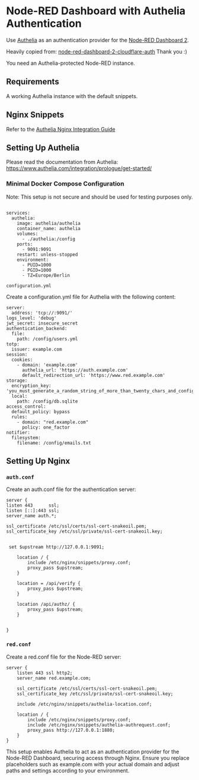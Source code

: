 # Node-RED Dashboard with Authelia Authentication

Use [Authelia](https://www.authelia.com/) as an authentication provider for the [Node-RED Dashboard 2](https://github.com/FlowFuse/node-red-dashboard).

Heavily copied from: [node-red-dashboard-2-cloudflare-auth](https://github.com/fullmetal-fred/node-red-dashboard-2-cloudflare-auth)
Thank you :)

You need an Authelia-protected Node-RED instance.

## Requirements
A working Authelia instance with the default snippets.

## Nginx Snippets

Refer to the [Authelia Nginx Integration Guide](https://www.authelia.com/integration/proxies/nginx/)

## Setting Up Authelia

Please read the documentation from Authelia:
https://www.authelia.com/integration/prologue/get-started/

### Minimal Docker Compose Configuration

Note: This setup is not secure and should be used for testing purposes only.

```

services:
  authelia:
    image: authelia/authelia
    container_name: authelia
    volumes:
      - ./authelia:/config
    ports:
      - 9091:9091
    restart: unless-stopped
    environment:
      - PUID=1000
      - PGID=1000
      - TZ=Europe/Berlin

```

`configuration.yml`

Create a configuration.yml file for Authelia with the following content:

```
server:
  address: 'tcp://:9091/'
logs_level: 'debug'
jwt_secret: insecure_secret
authentication_backend:
  file:
    path: /config/users.yml
totp:
  issuer: example.com
session:
  cookies:
    - domain: 'example.com'
      authelia_url: 'https://auth.example.com'
      default_redirection_url: 'https://www.red.example.com'
storage:
  encryption_key: 'you_must_generate_a_random_string_of_more_than_twenty_chars_and_configure_this'
  local:
    path: /config/db.sqlite
access_control:
  default_policy: bypass
  rules:
    - domain: "red.example.com"
      policy: one_factor
notifier:
  filesystem:
    filename: /config/emails.txt

```

## Setting Up Nginx

### `auth.conf`

Create an auth.conf file for the authentication server:

```
server {
listen 443      ssl;
listen [::]:443 ssl;
server_name auth.*;

ssl_certificate /etc/ssl/certs/ssl-cert-snakeoil.pem;
ssl_certificate_key /etc/ssl/private/ssl-cert-snakeoil.key;


 set $upstream http://127.0.0.1:9091;

    location / {
        include /etc/nginx/snippets/proxy.conf;
        proxy_pass $upstream;
    }

    location = /api/verify {
        proxy_pass $upstream;
    }

    location /api/authz/ {
        proxy_pass $upstream;
    }


}
```

### `red.conf`

Create a red.conf file for the Node-RED server:

```
server {
    listen 443 ssl http2;
    server_name red.example.com;

    ssl_certificate /etc/ssl/certs/ssl-cert-snakeoil.pem;
    ssl_certificate_key /etc/ssl/private/ssl-cert-snakeoil.key;

    include /etc/nginx/snippets/authelia-location.conf;

    location / {
        include /etc/nginx/snippets/proxy.conf;
        include /etc/nginx/snippets/authelia-authrequest.conf;
        proxy_pass http://127.0.0.1:1880;
    }
}

```

This setup enables Authelia to act as an authentication provider for the Node-RED Dashboard, securing access through Nginx. Ensure you replace placeholders such as example.com with your actual domain and adjust paths and settings according to your environment.